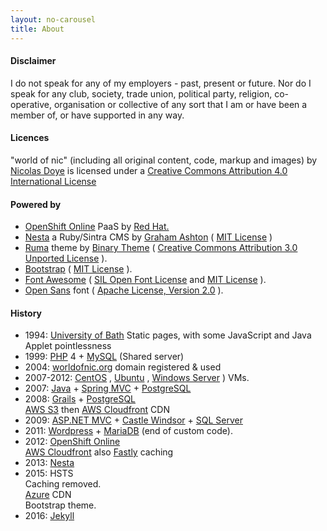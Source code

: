 ```yaml
---
layout: no-carousel
title: About
---
```



#### Disclaimer

I do not speak for any of my employers - past, present or future. Nor do I speak for any club, society, trade union, political party, religion, co- operative, organisation or collective of any sort that I am or have been a member of, or have supported in any way.

#### Licences

<span property="dct:title" xmlns:dct="http://purl.org/dc/terms/">"world of nic"</span> (including all original content, code, markup and images) by [Nicolas Doye](http://worldofnic.org) is licensed under a [Creative Commons Attribution 4.0 International License](https://creativecommons.org/licenses/by/4.0/)

#### Powered by

*   [OpenShift Online](https://www.openshift.com) PaaS by [Red Hat.](https://www.redhat.com)
*   [Nesta](http://nestacms.com) a Ruby/Sintra CMS by [Graham Ashton](https://twitter.com/grahamashton) ( [MIT License](https://github.com/gma/nesta/blob/master/LICENSE) )
*   [Ruma](http://www.binarytheme.com/free-multipurpose-template-ruma/) theme by [Binary Theme](http://www.binarytheme.com/author/btadmin/) ( [Creative Commons Attribution 3.0 Unported License](https://creativecommons.org/licenses/by/3.0/) ).
*   [Bootstrap](http://getbootstrap.com) ( [MIT License](https://github.com/twbs/bootstrap/blob/master/LICENSE) ).
*   [Font Awesome](https://fortawesome.github.io/Font-Awesome/) ( [SIL Open Font License](http://scripts.sil.org/cms/scripts/page.php?site_id=nrsi&id=OFL) and [MIT License](https://opensource.org/licenses/mit-license.html) ).
*   [Open Sans](https://www.google.com/fonts/specimen/Open+Sans) font ( [Apache License, Version 2.0](https://www.apache.org/licenses/LICENSE-2.0.html) ).

#### History

*   1994: [University of Bath](http://www.bath.ac.uk/) Static pages, with some JavaScript and Java Applet pointlessness
*   1999: [PHP](http://php.net/) 4 + [MySQL](http://www.mysql.com/) (Shared server)
*   2004: [worldofnic.org](http://worldofnic.org) domain registered & used
*   2007-2012: [CentOS](http://www.centos.org) , [Ubuntu](http://www.ubuntu.com/server) , [Windows Server](http://www.microsoft.com/servers/) ) VMs.
*   2007: [Java](http://www.oracle.com/technetwork/java/index.html) + [Spring MVC](http://www.springsource.org/spring-framework) + [PostgreSQL](http://www.postgresql.org/)
*   2008: [Grails](http://grails.org) + [PostgreSQL](http://www.postgresql.org/)  
    [AWS S3](http://aws.amazon.com/s3/) then [AWS Cloudfront](http://aws.amazon.com/cloudfront/) CDN
*   2009: [ASP.NET MVC](http://www.asp.net/mvc) + [Castle Windsor](http://www.castleproject.org) + [SQL Server](http://www.microsoft.com/en-us/sqlserver/default.aspx)
*   2011: [Wordpress](http://wordpress.org/) + [MariaDB](https://mariadb.org/) (end of custom code).
*   2012: [OpenShift Online](https://www.openshift.com/)  
    [AWS Cloudfront](http://aws.amazon.com/cloudfront/) also [Fastly](http://www.fastly.com) caching
*   2013: [Nesta](http://nestacms.com)
*   2015: HSTS  
    Caching removed.  
    [Azure](https://azure.microsoft.com/en-gb/services/cdn/) CDN  
    Bootstrap theme.
*   2016: [Jekyll](https://jekyllrb.com)
